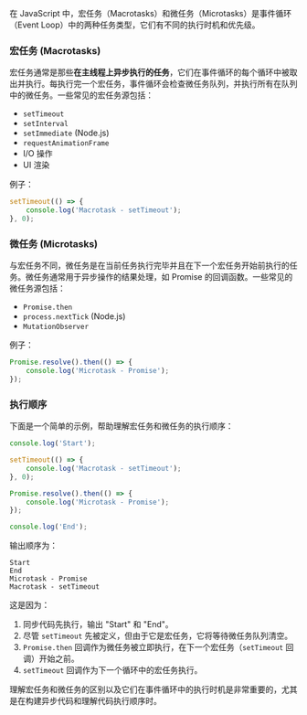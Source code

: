 在 JavaScript 中，宏任务（Macrotasks）和微任务（Microtasks）是事件循环（Event Loop）中的两种任务类型，它们有不同的执行时机和优先级。

### 宏任务 (Macrotasks)

宏任务通常是那些**在主线程上异步执行的任务**，它们在事件循环的每个循环中被取出并执行。每执行完一个宏任务，事件循环会检查微任务队列，并执行所有在队列中的微任务。一些常见的宏任务源包括：

- `setTimeout`
- `setInterval`
- `setImmediate` (Node.js)
- `requestAnimationFrame`
- I/O 操作
- UI 渲染

例子：
```javascript
setTimeout(() => {
    console.log('Macrotask - setTimeout');
}, 0);
```

### 微任务 (Microtasks)

与宏任务不同，微任务是在当前任务执行完毕并且在下一个宏任务开始前执行的任务。微任务通常用于异步操作的结果处理，如 Promise 的回调函数。一些常见的微任务源包括：

- `Promise.then`
- `process.nextTick` (Node.js)
- `MutationObserver`

例子：
```javascript
Promise.resolve().then(() => {
    console.log('Microtask - Promise');
});
```

### 执行顺序

下面是一个简单的示例，帮助理解宏任务和微任务的执行顺序：

```javascript
console.log('Start');

setTimeout(() => {
    console.log('Macrotask - setTimeout');
}, 0);

Promise.resolve().then(() => {
    console.log('Microtask - Promise');
});

console.log('End');
```

输出顺序为：
```
Start
End
Microtask - Promise
Macrotask - setTimeout
```

这是因为：

1. 同步代码先执行，输出 "Start" 和 "End"。
2. 尽管 `setTimeout` 先被定义，但由于它是宏任务，它将等待微任务队列清空。
3. `Promise.then` 回调作为微任务被立即执行，在下一个宏任务（`setTimeout` 回调）开始之前。
4. `setTimeout` 回调作为下一个循环中的宏任务执行。

理解宏任务和微任务的区别以及它们在事件循环中的执行时机是非常重要的，尤其是在构建异步代码和理解代码执行顺序时。